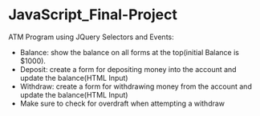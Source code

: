 # JavaScript_Final-Project
ATM Program using JQuery Selectors and Events:

- Balance: show the balance on all forms at the top(initial Balance is $1000).
- Deposit: create a form for depositing money into the account and update the balance(HTML Input)
- Withdraw: create a form for withdrawing money from the account and update the balance(HTML Input)
- Make sure to check for overdraft when attempting a withdraw
